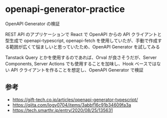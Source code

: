 # openapi-generator-practice

OpenAPI Generator の検証

REST API のアプリケーションで React で OpenAPI からの API クライアントと型生成で openapi-typescript, openapi-fetch を使用していたが、手動で作成する範囲が広くて悩ましいと思っていたため、OpenAPI Generator を試してみる

Tanstack Query とかを使用するのであれば、Orval が良さそうだが、Server Components, Server Actions でも使用することを加味し、Hook ベースではない API クライアントを作ることを想定し、OpenAPI Generator で検証

## 参考

- https://gift-tech.co.jp/articles/openapi-generator-typescript/
- https://qiita.com/logy0704/items/3abbf16c91b34609fa3a
- https://tech.smarthr.jp/entry/2020/08/25/135631
